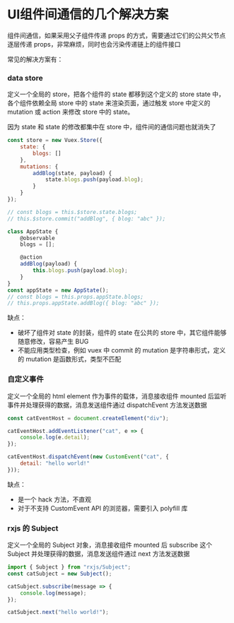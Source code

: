 # UI组件间通信的几个解决方案

组件间通信，如果采用父子组件传递 props 的方式，需要通过它们的公共父节点逐层传递 props，非常麻烦，同时也会污染传递链上的组件接口

常见的解决方案有：

### data store

定义一个全局的 store，把各个组件的 state 都移到这个定义的 store state 中，各个组件依赖全局 store 中的 state 来渲染页面，通过触发 store 中定义的 mutation 或 action 来修改 store 中的 state。

因为 state 和 state 的修改都集中在 store 中，组件间的通信问题也就消失了

```js
const store = new Vuex.Store({
    state: {
        blogs: []
    },
    mutations: {
        addBlog(state, payload) {
            state.blogs.push(payload.blog);
        }
    }
});

// const blogs = this.$store.state.blogs;
// this.$store.commit("addBlog", { blog: "abc" });
```

```js
class AppState {
    @observable
    blogs = [];

    @action
    addBlog(payload) {
        this.blogs.push(payload.blog);
    }
}
const appState = new AppState();
// const blogs = this.props.appState.blogs;
// this.props.appState.addBlog({ blog: "abc" });
```

缺点：

+ 破坏了组件对 state 的封装，组件的 state 在公共的 store 中，其它组件能够随意修改，容易产生 BUG
+ 不能应用类型检查，例如 vuex 中 commit 的 mutation 是字符串形式，定义的 mutation 是函数形式，类型不匹配

### 自定义事件

定义一个全局的 html element 作为事件的载体，消息接收组件 mounted 后监听事件并处理获得的数据，消息发送组件通过 dispatchEvent 方法发送数据

```js
const catEventHost = document.createElement("div");

catEventHost.addEventListener("cat", e => {
    console.log(e.detail);
});

catEventHost.dispatchEvent(new CustomEvent("cat", {
    detail: "hello world!"
}));
```

缺点：

+ 是一个 hack 方法，不直观
+ 对于不支持 CustomEvent API 的浏览器，需要引入 polyfill 库

### rxjs 的 Subject

定义一个全局的 Subject 对象，消息接收组件 mounted 后 subscribe 这个 Subject 并处理获得的数据，消息发送组件通过 next 方法发送数据

```js
import { Subject } from "rxjs/Subject";
const catSubject = new Subject();

catSubject.subscribe(message => {
    console.log(message);
});

catSubject.next("hello world!");
```
